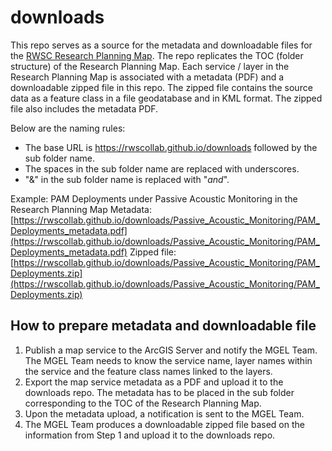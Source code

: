 # downloads
This repo serves as a source for the metadata and downloadable files for the [RWSC Research Planning Map](https://rwsc.org/map/). The repo replicates the TOC (folder structure) of the Research Planning Map. Each service / layer in the Research Planning Map is associated with a metadata (PDF) and a downloadable zipped file in this repo. The zipped file contains the source data as a feature class in a file geodatabase and in KML format. The zipped file also includes the metadata PDF.

Below are the naming rules:
- The base URL is https://rwscollab.github.io/downloads followed by the sub folder name.
- The spaces in the sub folder name are replaced with underscores.
- "&" in the sub folder name is replaced with "_and_".

Example:
PAM Deployments under Passive Acoustic Monitoring in the Research Planning Map
Metadata: [https://rwscollab.github.io/downloads/Passive_Acoustic_Monitoring/PAM_Deployments_metadata.pdf](https://rwscollab.github.io/downloads/Passive_Acoustic_Monitoring/PAM_Deployments_metadata.pdf)
Zipped file: [https://rwscollab.github.io/downloads/Passive_Acoustic_Monitoring/PAM_Deployments.zip](https://rwscollab.github.io/downloads/Passive_Acoustic_Monitoring/PAM_Deployments.zip)

## How to prepare metadata and downloadable file
1. Publish a map service to the ArcGIS Server and notify the MGEL Team. The MGEL Team needs to know the service name, layer names within the service and the feature class names linked to the layers.
2. Export the map service metadata as a PDF and upload it to the downloads repo. The metadata has to be placed in the sub folder corresponding to the TOC of the Research Planning Map.
3. Upon the metadata upload, a notification is sent to the MGEL Team.
4. The MGEL Team produces a downloadable zipped file based on the information from Step 1 and upload it to the downloads repo.
